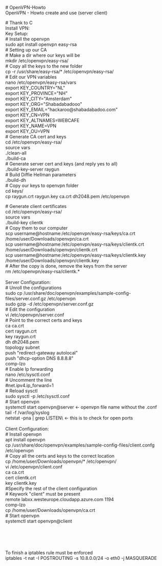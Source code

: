 <p># OpenVPN-Howto<br />OpenVPN - Howto create and use (server client)</p>
<p># Thank to C<br />Install VPN:<br />Key Setup:<br /># Install the openvpn<br />sudo apt install openvpn easy-rsa<br /># Setting up our CA
  <br /># Make a dir where our keys will be
  <br />mkdir /etc/openvpn/easy-rsa/
  <br /># Copy all the keys to the new folder<br />cp -r /usr/share/easy-rsa/* /etc/openvpn/easy-rsa/<br /># Edit our VPN variables<br />nano /etc/openvpn/easy-rsa/vars
  <br />export KEY_COUNTRY="NL"
  <br />export KEY_PROVINCE="NH"
  <br />export KEY_CITY="Amsterdam"
  <br />export KEY_ORG="Shabadabadooo"
  <br />export KEY_EMAIL="hackaroo@shabadabadoo.com"
  <br />export KEY_CN=VPN
  <br />export KEY_ALTNAMES=WEBCAFE
  <br />export KEY_NAME=VPN
  <br />export KEY_OU=VPN
  <br /># Generate CA cert and keys
  <br />cd /etc/openvpn/easy-rsa/
  <br />source vars
  <br />./clean-all
  <br />./build-ca
  <br /># Generate server cert and keys (and reply yes to all)
  <br />./build-key-server raygun
  <br /># Build Diffie Hellman parameters
  <br />./build-dh<br /># Copy our keys to openvpn folder
  <br />cd keys/
  <br />cp raygun.crt raygun.key ca.crt dh2048.pem /etc/openvpn</p>
<p># Generate client certificates
  <br />cd /etc/openvpn/easy-rsa/
  <br />source vars<br />
  ./build-key clientk<br />
  # Copy them to our computer<br />
  scp username@hostname:/etc/openvpn/easy-rsa/keys/ca.crt /home/user/Downloads/openvpn/ca.crt
  <br />scp username@hostname:/etc/openvpn/easy-rsa/keys/clientk.crt /home/user/Downloads/openvpn/clientk.crt
  <br />scp username@hostname:/etc/openvpn/easy-rsa/keys/clientk.key /home/user/Downloads/openvpn/clientk.key
  <br /># After the copy is done, remove the keys from the server
  <br />rm /etc/openvpn/easy-rsa/clientk.*
  <br /><br />Server Configuration:
  <br /># Unroll the configurations
  <br />sudo cp /usr/share/doc/openvpn/examples/sample-config-files/server.conf.gz /etc/openvpn
  <br />sudo gzip -d /etc/openvpn/server.conf.gz
  <br /># Edit the configuration
  <br />vi /etc/openvpn/server.conf
  <br /># Point to the correct certs and keys
  <br />ca ca.crt
  <br />cert raygun.crt
  <br />key raygun.crt
  <br />dh dh2048.pem
  <br />topology subnet 
  <br />push "redirect-gateway autolocal"
  <br />push "dhcp-option DNS 8.8.8.8"
  <br />comp-lzo
  <br /># Enable Ip forwarding
  <br />nano /etc/sysctl.conf
  <br /># Uncomment the line
  <br />#net.ipv4.ip_forward=1
  <br /># Reload sysctl
  <br />sudo sysctl -p /etc/sysctl.conf
  <br /># Start openvpn<br />systemctl start openvpn@server  <- openvpn file name without the .conf 
  <br />tail -f /var/log/syslog
  <br>netstat -pna | grep LISTEN\   <- this is to check for open ports
  <br><br />Client Configuration:
  <br /># Install openvpn
  <br />apt install openvpn
  <br />cp /usr/share/doc/openvpn/examples/sample-config-files/client.confg /etc/openvpn<br /># Copy all the certs and keys to the correct location
  <br />cp /home/user/Downloads/openvpn/* /etc/openvpn/
  <br />vi /etc/openvpn/client.conf
  <br />ca ca.crt
  <br />cert clientk.crt
  <br />key clientk.key
  <br />#Specify the rest of the client configuration
  <br /># Keywork "client" must be present
  <br />remote labxx.westeurope.cloudapp.azure.com 1194
  <br />comp-lzo
  <br />cp /home/user/Downloads/openvpn/ca.crt
  <br /># Start openvpn<br />systemctl start openvpn@client<br /><br /></p>
  <br>
  <br>
  <br> To finish a iptables rule must be enforced
  <br> iptables -t nat -I POSTROUTING -s 10.8.0.0/24 -o eth0 -j MASQUERADE
  <br>
